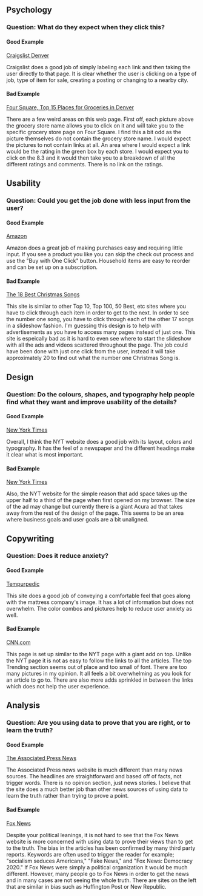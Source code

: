 <h2>Psychology</h2>
<h3>Question: What do they expect when they click this?</h3>
<h4>Good Example</h4>
<a href="https://denver.craigslist.org/">Craigslist Denver</a>
<p>Craigslist does a good job of simply labeling each link and then taking the user directly to that page. It is clear whether the user is clicking on a type of job, type of item for sale, creating a posting or changing to a nearby city.
<h4>Bad Example</h4>
<a href="https://foursquare.com/top-places/denver/best-places-groceries">Four Square, Top 15 Places for Groceries in Denver</a>
<p>There are a few weird areas on this web page. First off, each picture above the grocery store name allows you to click on it and will take you to the specific grocery store page on Four Square. I find this a bit odd as the picture themselves do not contain the grocery store name. I would expect the pictures to not contain links at all. An area where I would expect a link would be the rating in the green box by each store. I would expect you to click on the 8.3 and it would then take you to a breakdown of all the different ratings and comments. There is no link on the ratings.</p>
<h2>Usability</h2>
<h3>Question: Could you get the job done with less input from the user? </h3>
<h4>Good Example</h4>
<a href="https://www.amazon.com/">Amazon</a>
<p>Amazon does a great job of making purchases easy and requiring little input. If you see a product you like you can skip the check out process and use the "Buy with One Click" button. Household items are easy to reorder and can be set up on a subscription.</p>
<h4>Bad Example</h4>
<a href="https://www.independent.co.uk/arts-entertainment/music/features/best-christmas-songs-playlist-fairytale-of-new-york-santa-baby-winter-wonderland-pogues-crosby-a8692646.html">The 18 Best Christmas Songs</a>
<p>This site is similar to other Top 10, Top 100, 50 Best, etc sites where you have to click through each item in order to get to the next. In order to see the number one song, you have to click through each of the other 17 songs in a slideshow fashion. I'm guessing this design is to help with advertisements as you have to access many pages instead of just one. This site is espeically bad as it is hard to even see where to start the slideshow with all the ads and videos scattered throughout the page. The job could have been done with just one click from the user, instead it will take approximately 20 to find out what the number one Christmas Song is.</p>
<h2>Design</h2>
<h3>Question: Do the colours, shapes, and typography help people find what they want and improve usability of the details? </h3>
<h4>Good Example</h4>
<a href="https://www.nytimes.com/">New York Times</a>
<p>Overall, I think the NYT website does a good job with its layout, colors and typography. It has the feel of a newspaper and the different headings make it clear what is most important.</p>
<h4>Bad Example</h4>
<a href="https://www.nytimes.com/">New York Times</a>
<p>Also, the NYT website for the simple reason that add space takes up the upper half to a third of the page when first opened on my browser. The size of the ad may change but currently there is a giant Acura ad that takes away from the rest of the design of the page. This seems to be an area where business goals and user goals are a bit unaligned.
<h2>Copywriting</h2>
<h3>Question: Does it reduce anxiety?</h3>
<h4>Good Example</h4>
<a href="https://www.tempurpedic.com">Tempurpedic</a>
<p>This site does a good job of conveying a comfortable feel that goes along with the mattress company's image. It has a lot of information but does not overwhelm. The color combos and pictures help to reduce user anxiety as well.</p>
<h4>Bad Example</h4>
<a href="https://www.cnn.com/">CNN.com</a>
<p>This page is set up similar to the NYT page with a giant add on top. Unlike the NYT page it is not as easy to follow the links to all the articles. The top Trending section seems out of place and too small of font. There are too many pictures in my opinion. It all feels a bit overwhelming as you look for an article to go to. There are also more adds sprinkled in between the links which does not help the user experience.</p>
<h2>Analysis</h2>
<h3>Question: Are you using data to prove that you are right, or to learn the truth?</h3>
<h4>Good Example</h4>
<a href="https://apnews.com/">The Associated Press News</a>
<p>The Associated Press news website is much different than many news sources. The headlines are straightforward and based off of facts, not trigger words. There is no opinion section, just news stories. I believe that the site does a much better job than other news sources of using data to learn the truth rather than trying to prove a point.</p>
<h4>Bad Example</h4>
<a href="https://www.foxnews.com/">Fox News</a>
<p>Despite your political leanings, it is not hard to see that the Fox News website is more concerned with using data to prove their views than to get to the truth. The bias in the articles has been confirmed by many third party reports. Keywords are often used to trigger the reader for example; "socialism seduces Americans," "Fake News," and "Fox News: Democracy 2020." If Fox News were simply a political organization it would be much different. However, many people go to Fox News in order to get the news and in many cases are not seeing the whole truth. There are sites on the left that are similar in bias such as Huffington Post or New Republic.</p>
